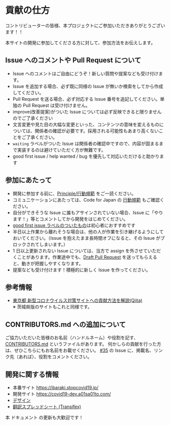 # 貢献の仕方

コントリビューターの皆様、本プロジェクトにご参加いただきありがとうございます！！

本サイトの開発に参加してくださる方に対して、参加方法をお伝えします。

## Issue へのコメントや Pull Request について

- Issue へのコメントはご自由にどうぞ！新しい質問や提案なども受け付けます。
- Issue を追加する場合、必ず既に同様の Issue が無いか検索をしてから作成してください。
- Pull Request を送る場合、必ず対応する Issue 番号を追記してください。単独の Pull Request は受け付けません。
- improve(改善提案)がついた Issue については必ず反映できると限りませんのでご了承ください
- 文言変更や見た目の大幅な変更といった、コンテンツの意味を変えるものについては、関係者の確認が必要です。採用される可能性もあまり高くないことをご了承ください。
- `waiting` ラベルがついた Issue は関係者の確認中ですので、内容が固まるまで実装するのは避けていただく方が無難です。
- good first issue / help wanted / bug を優先して対応いただけると助かります

## 参加にあたって

- 開発に参加する前に、[Principle/行動規範](./CODE_OF_CONDUCT.md) をご一読ください。
- コミュニケーションにあたっては、Code for Japan の [行動規範](https://github.com/codeforjapan/codeofconduct) もご確認ください。
- 自分ができそうな Issue に誰もアサインされていない場合、Issue に「やります！」等とコメントしてから開発をはじめてください。
- [good first issue ラベルのついたもの](https://github.com/a01sa01to/covid19-ibaraki/issues?q=is%3Aopen+is%3Aissue+label%3Agood-first-issue)は初心者におすすめです
- 半日以上作業から離れそうな場合は、他の人が作業を引き継げるようにしておいてください。（Issue を抱えたまま長時間オフになると、その Issue がブロックされてしまいます。）
- 1 日以上更新されない Issue については、当方で assign を外させていただくことがあります。作業途中でも、[Draft Pull Request](https://qiita.com/tatane616/items/13da1b6797a7b871ad58) を送ってもらえると、動きが把握しやすくなります。
- 提案なども受け付けます！積極的に新しく Issue を作ってください。

## 参考情報

- [東京都 新型コロナウイルス対策サイトへの貢献方法を解説(Qiita)](https://qiita.com/FPC_COMMUNITY/items/b9cc072813dc2231b2b2)<br>※ 茨城県版のサイトもこれと同様です。

## CONTRIBUTORS.md への追加について

ご協力いただいた皆様のお名前（ハンドルネーム）や役割を記す、[CONTRIBUTORS.md](https://github.com/tokyo-metropolitan-gov/covid19/blob/development/CONTRIBUTORS.md) というファイルがあります。
何かしらの貢献を行った方は、ぜひこちらにもお名前をお載せください。
[#35](https://github.com/a01sa01to/covid19-ibaraki/issues/35) の Issue に、掲載名、リンク先（あれば）、役割をコメントください。

## 開発に関する情報

- 本番サイト https://ibaraki.stopcovid19.jp/
- 開発サイト https://covid19-dev.a01sa01to.com/
- [デザイン](https://www.figma.com/file/V7vt80p2gauhdgTZeVNbgj/UI%E3%83%87%E3%82%B6%E3%82%A4%E3%83%B3?node-id=121%3A156)
- [翻訳スプレッドシート (Transifex)](https://www.transifex.com/asas-4/covid19-ibaraki/)

本 ドキュメント の更新も大歓迎です！
